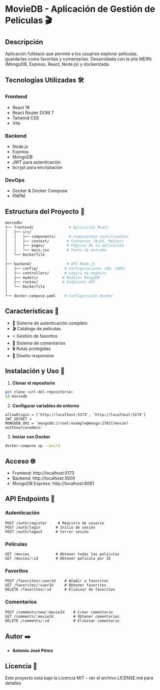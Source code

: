 # MovieDB - Aplicación de Gestión de Películas 🎬

## Descripción

Aplicación fullstack que permite a los usuarios explorar películas, guardarlas como favoritas y comentarlas. Desarrollada con la pila MERN (MongoDB, Express, React, Node.js) y dockerizada.

## Tecnologías Utilizadas 🛠️

### Frontend
- React 19
- React Router DOM 7 
- Tailwind CSS
- Vite

### Backend
- Node.js
- Express
- MongoDB
- JWT para autenticación
- bcrypt para encriptación

### DevOps
- Docker & Docker Compose
- PNPM

## Estructura del Proyecto 📂

```bash
moviedb/
├── frontend/                # Aplicación React
│   ├── src/
│   │   ├── components/      # Componentes reutilizables
│   │   ├── context/        # Contextos (Auth, Movies)
│   │   ├── pages/          # Páginas de la aplicación
│   │   └── main.jsx        # Punto de entrada
│   └── Dockerfile
│
├── backend/                # API Node.js
│   ├── config/            # Configuraciones (DB, CORS)
│   ├── controllers/       # Lógica de negocio
│   ├── models/           # Modelos MongoDB
│   ├── routes/           # Endpoints API
│   └── Dockerfile
│
└── docker-compose.yaml    # Configuración Docker
```

## Características 🌟

- 👤 Sistema de autenticación completo
- 🎬 Catálogo de películas
- ⭐ Gestión de favoritos
- 💬 Sistema de comentarios
- 🔒 Rutas protegidas
- 🎨 Diseño responsive

## Instalación y Uso 🚀

1. **Clonar el repositorio**
```bash
git clone <url-del-repositorio>
cd moviedb
```

2. **Configurar variables de entorno**
```env
allowOrigin = ['http://localhost:5173', 'http://localhost:5174']
JWT_SECRET = 
MONGODB_URI = 'mongodb://root:example@mongo:27017/movie?authSource=admin'
```

3. **Iniciar con Docker**
```bash
docker-compose up --build
```

## Acceso 🌐

- Frontend: http://localhost:5173
- Backend: http://localhost:3000
- MongoDB Express: http://localhost:8081

## API Endpoints 📡

### Autenticación
```http
POST /auth/register     # Registro de usuario
POST /auth/login       # Inicio de sesión  
POST /auth/logout      # Cerrar sesión
```

### Películas
```http
GET /movies            # Obtener todas las películas
GET /movies/:id        # Obtener película por ID
```

### Favoritos
```http
POST /favorites/:userId    # Añadir a favoritos
GET /favorites/:userId     # Obtener favoritos
DELETE /favorites/:id      # Eliminar de favoritos
```

### Comentarios 
```http
POST /comments/new/:movieId    # Crear comentario
GET /comments/:movieId         # Obtener comentarios
DELETE /comments/:id           # Eliminar comentario
```

## Autor ✒️

* **Antonio José Pérez**

## Licencia 📄

Este proyecto está bajo la Licencia MIT - ver el archivo LICENSE.md para detalles